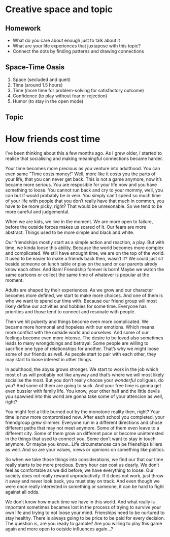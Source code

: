 # Creative space and topic

## Homework
- What do you care about enough just to talk about it
- What are your life experiences that juxtapose with this topic?
- Connect the dots by finding patterns and drawing connections

## Space-Time Oasis
1. Space (secluded and queit)
2. Time (around 1.5 hours)
3. Time (more time for problem-solving for satisfactory outcome)
4. Confidence (to play without fear or rejection)
5. Humor (to stay in the open mode)

## Topic 

# How friends cost time
I’ve been thinking about this a few months ago. As I grew older, I started to realise that socialising and making meaningful connections became harder. 

Your time becomes more precious as you venture into adulthood. You can even same "Time costs money!" Well, more like it costs you the parts of your life, that you can never get back. This is not a game anymore, now it’s became more serious. You are resposible for your life now and you have something to loose. You cannot run back and cry to your mommy, well, you can but if would probably be in vein. You simply can’t spend so much time of your life with people that you don’t really have that much in common, you have to be more picky, right? That would be unresonable. So we tend to be more careful and judgemental.

When we are kids, we live in the moment. We are more open to failure, before the outside forces makes us scared of it. Our fears are more abstract. Things used to be more simple and black and white. 

Our friendships mostly start as a simple action and reaction, a play. But with time, we kinda loose this ability. Because the world becomes more complex and complicated. 
We still have enought time, we are on the top of the world. It used to be easier to make a friends back then, wasn’t it? We could just sit beside someone on lunch table or play on the sand or our parents alredy know each other. And Bam! Friendship forever is born! Maybe we watch the same cartoons or collect the same time of whatever is popular at the moment. 

Adults are shaped by their experiences. As we grow and our character becomes more defined, we start to make more choices. And one of them is who we want to spend our time with. Because our friend group will most likely define our activities and hobbies for some time. Everyone has priorities and those tend to connect and resonate with people. 

Then we hit puberty and things become even more complicated. We became more hormonal and hopeless with our emotions. Which means more conflict with the outside world and ourselves. And some of our feelings become even more intense. The desire to be loved also sometimes leads to many wrongdoings and betrayal. Some people are willing to sacrifice one type of relationships for another. That’s why we might loose some of our friends as well. As people start to pair with each other, they may start to loose interest in other things. 

In adulthood, the abyss grows stronger. We start to work in the job which most of us will probably not like anyway and that’s where we will most likely socialise the most. But you don’t really choose your _wonderful_ colligues, do you? And some of them are going to suck. And your free time is gonna get even bussier with family life. You know, your other half and the little devils you spawned into this world are gonna take some of your attencion as well, right? 

You might feel a little burned out by the monotone reality then, right? Your time is now more compromised now. After each school you completed, your friendgroup grew slimmer. Everyone run in a different directions and chose different paths that may not meet anymore. Some of them even leave to a different city. Some of them grow on different pace or become uninterested in the things that used to connect you. Some don’t want to stay in touch anymore. Or maybe you know...Life circumstances can be frienships killers as well. And so are your values, views or opinions on something like politics. 

So when we take those things into considerations, we find our that our time really starts to be more precious. Every hour can cost us dearly. We don’t feel as comfortable as we did before, we have everything to loose. Our society does not really reward unproductivity. If it does not work, just throw it away and never look back, you must stay on track. And even though we were once really interested in something or someone, it can be hard to fight against all odds. 

We don’t know how much time we have in this world. And what really is important sometimes becames lost in the process of trying to survive your own life and trying to not loose your mind. Frienships need to be nurtured to stay healthy. There is always going to be price to be paid for every decision. The question is, are you ready to gamble? Are you willing to play this game again and more open to outside influences again...?
